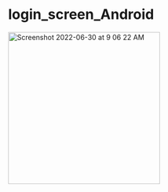 # login_screen_Android


<img width="309" alt="Screenshot 2022-06-30 at 9 06 22 AM" src="https://user-images.githubusercontent.com/62107887/176590646-7412448c-96dd-469d-9d25-1833e89d27d6.png">
